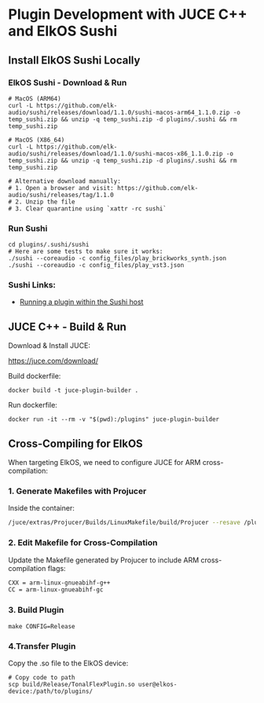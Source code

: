 # Plugin Development with JUCE C++ and ElkOS Sushi

## Install ElkOS Sushi Locally

### ElkOS Sushi - Download & Run

```shell
# MacOS (ARM64)
curl -L https://github.com/elk-audio/sushi/releases/download/1.1.0/sushi-macos-arm64_1.1.0.zip -o temp_sushi.zip && unzip -q temp_sushi.zip -d plugins/.sushi && rm temp_sushi.zip

# MacOS (X86_64)
curl -L https://github.com/elk-audio/sushi/releases/download/1.1.0/sushi-macos-x86_1.1.0.zip -o temp_sushi.zip && unzip -q temp_sushi.zip -d plugins/.sushi && rm temp_sushi.zip

# Alternative download manually:
# 1. Open a browser and visit: https://github.com/elk-audio/sushi/releases/tag/1.1.0
# 2. Unzip the file
# 3. Clear quarantine using `xattr -rc sushi`
```

### Run Sushi

```shell
cd plugins/.sushi/sushi
# Here are some tests to make sure it works:
./sushi --coreaudio -c config_files/play_brickworks_synth.json
./sushi --coreaudio -c config_files/play_vst3.json
```

### Sushi Links:

- [Running a plugin within the Sushi host](https://elk-audio.github.io/elk-docs/html/intro/getting_started_with_development_kit_software.html)

## JUCE C++ - Build & Run

Download & Install JUCE:

https://juce.com/download/

Build dockerfile:

```shell
docker build -t juce-plugin-builder .
```

Run dockerfile:

```shell
docker run -it --rm -v "$(pwd):/plugins" juce-plugin-builder
```

## Cross-Compiling for ElkOS

When targeting ElkOS, we need to configure JUCE for ARM cross-compilation:

### 1. Generate Makefiles with Projucer

Inside the container:

```bash
/juce/extras/Projucer/Builds/LinuxMakefile/build/Projucer --resave /plugins/TonalFlexPlugin.jucer
```

### 2. Edit Makefile for Cross-Compilation

Update the Makefile generated by Projucer to include ARM cross-compilation flags:

```bash
CXX = arm-linux-gnueabihf-g++
CC = arm-linux-gnueabihf-gc
```

### 3. Build Plugin

```shell
make CONFIG=Release
```

### 4.Transfer Plugin

Copy the .so file to the ElkOS device:

```shell
# Copy code to path
scp build/Release/TonalFlexPlugin.so user@elkos-device:/path/to/plugins/
```
